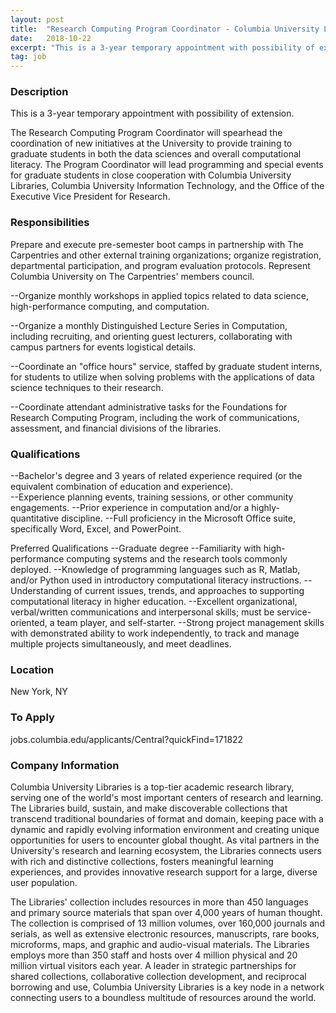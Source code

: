 ```yaml
---
layout: post
title:  "Research Computing Program Coordinator - Columbia University Libraries"
date:   2018-10-22
excerpt: "This is a 3-year temporary appointment with possibility of extension. The Research Computing Program Coordinator will spearhead the coordination of new initiatives at the University to provide training to graduate students in both the data sciences and overall computational literacy. The Program Coordinator will lead programming and special events for..."
tag: job
---
```


### Description   

This is a 3-year temporary appointment with possibility of extension. 

The Research Computing Program Coordinator will spearhead the coordination of new initiatives at the University to provide training to graduate students in both the data sciences and overall computational literacy. The Program Coordinator will lead programming and special events for graduate students in close cooperation with Columbia University Libraries, Columbia University Information Technology, and the Office of the Executive Vice President for Research. 


### Responsibilities   

Prepare and execute pre-semester boot camps in partnership with The Carpentries and other external training organizations; organize registration, departmental participation, and program evaluation protocols. Represent Columbia University on The Carpentries' members council. 

--Organize monthly workshops in applied topics related to data science, high-performance computing, and computation. 

--Organize a monthly Distinguished Lecture Series in Computation, including recruiting, and orienting guest lecturers, collaborating with campus partners for events logistical details. 

--Coordinate an "office hours" service, staffed by graduate student interns, for students to utilize when solving problems with the applications of data science techniques to their research. 

--Coordinate attendant administrative tasks for the Foundations for Research Computing Program, including the work of communications, assessment, and financial divisions of the libraries.  


### Qualifications   

--Bachelor's degree and 3 years of related experience required (or the equivalent combination of education and experience).  
--Experience planning events, training sessions, or other community engagements. 
--Prior experience in computation and/or a highly-quantitative discipline. 
--Full proficiency in the Microsoft Office suite, specifically Word, Excel, and PowerPoint.  

Preferred Qualifications
--Graduate degree 
--Familiarity with high-performance computing systems and the research tools commonly deployed. 
--Knowledge of programming languages such as R, Matlab, and/or Python used in introductory computational literacy instructions. 
--Understanding of current issues, trends, and approaches to supporting computational literacy in higher education. 
--Excellent organizational, verbal/written communications and interpersonal skills; must be service-oriented, a team player, and self-starter. 
--Strong project management skills with demonstrated ability to work independently, to track and manage multiple projects simultaneously, and meet deadlines.  




### Location   

New York, NY




### To Apply   

jobs.columbia.edu/applicants/Central?quickFind=171822  


### Company Information   

Columbia University Libraries is a top-tier academic research library, serving one of the world's most important centers of research and learning. The Libraries build, sustain, and make discoverable collections that transcend traditional boundaries of format and domain, keeping pace with a dynamic and rapidly evolving information environment and creating unique opportunities for users to encounter global thought. As vital partners in the University's research and learning ecosystem, the Libraries connects users with rich and distinctive collections, fosters meaningful learning experiences, and provides innovative research support for a large, diverse user population.

The Libraries' collection includes resources in more than 450 languages and primary source materials that span over 4,000 years of human thought. The collection is comprised of 13 million volumes, over 160,000 journals and serials, as well as extensive electronic resources, manuscripts, rare books, microforms, maps, and graphic and audio-visual materials. The Libraries employs more than 350 staff and hosts over 4 million physical and 20 million virtual visitors each year. A leader in strategic partnerships for shared collections, collaborative collection development, and reciprocal borrowing and use, Columbia University Libraries is a key node in a network connecting users to a boundless multitude of resources around the world.



